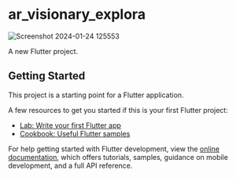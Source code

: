 # ar_visionary_explora


![Screenshot 2024-01-24 125553](https://github.com/PasanAbeysekara/AR-VisionaryExplora/assets/69195287/b27adbae-0d4a-411c-820c-430c65c6376f)

A new Flutter project.

## Getting Started

This project is a starting point for a Flutter application.

A few resources to get you started if this is your first Flutter project:

- [Lab: Write your first Flutter app](https://docs.flutter.dev/get-started/codelab)
- [Cookbook: Useful Flutter samples](https://docs.flutter.dev/cookbook)

For help getting started with Flutter development, view the
[online documentation](https://docs.flutter.dev/), which offers tutorials,
samples, guidance on mobile development, and a full API reference.
